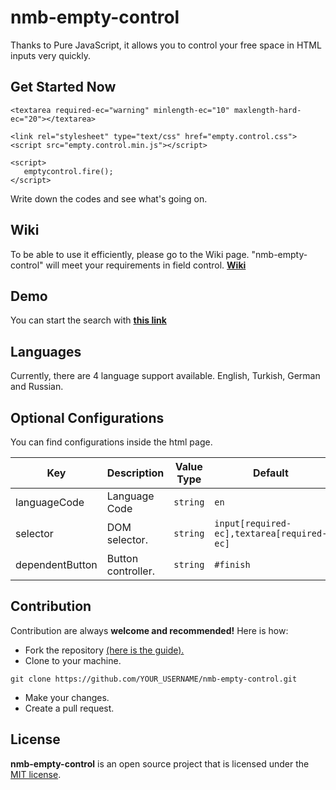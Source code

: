# nmb-empty-control
Thanks to Pure JavaScript, it allows you to control your free space in HTML inputs very quickly.

## Get Started Now
```
<textarea required-ec="warning" minlength-ec="10" maxlength-hard-ec="20"></textarea>

<link rel="stylesheet" type="text/css" href="empty.control.css">
<script src="empty.control.min.js"></script>

<script>
   emptycontrol.fire();
</script>
```
Write down the codes and see what's going on.

## Wiki
To be able to use it efficiently, please go to the Wiki page. "nmb-empty-control" will meet your requirements in field control. **[Wiki](https://github.com/NazimMertBilgi/nmb-empty-control/wiki)**

## Demo
You can start the search with  **[this link](https://nazimmertbilgi.github.io/nmb-empty-control/)**

## Languages
Currently, there are 4 language support available. English, Turkish, German and Russian.

## Optional Configurations
You can find configurations inside the html page.

|Key|Description|Value Type|Default|
|--|--|--|--|
|languageCode|Language Code|`string`|`en`|
|selector|DOM selector.|`string`|`input[required-ec],textarea[required-ec]`|
|dependentButton|Button controller.|`string`|`#finish`


## Contribution
Contribution are always **welcome and recommended!** Here is how:
- Fork the repository [(here is the guide).](https://help.github.com/articles/fork-a-repo/)
- Clone to your machine.
```
git clone https://github.com/YOUR_USERNAME/nmb-empty-control.git
```
- Make your changes.
- Create a pull request.

## License
**nmb-empty-control** is an open source project that is licensed under the [MIT license](http://opensource.org/licenses/MIT).

